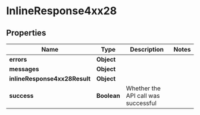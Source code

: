 # InlineResponse4xx28

## Properties
Name | Type | Description | Notes
------------ | ------------- | ------------- | -------------
**errors** | **Object** |  | 
**messages** | **Object** |  | 
**inlineResponse4xx28Result** | **Object** |  | 
**success** | **Boolean** | Whether the API call was successful | 
